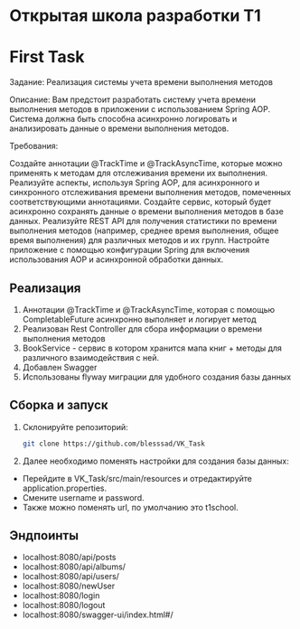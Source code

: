 # Открытая школа разработки T1 
# First Task

Задание: Реализация системы учета времени выполнения методов

Описание:
Вам предстоит разработать систему учета времени выполнения методов в приложении с использованием Spring AOP.
Система должна быть способна асинхронно логировать и анализировать данные о времени выполнения методов.

Требования:

Создайте аннотации @TrackTime и @TrackAsyncTime, которые можно применять к методам для отслеживания времени их выполнения.
Реализуйте аспекты, используя Spring AOP, для асинхронного и синхронного отслеживания времени выполнения методов, помеченных соответствующими аннотациями.
Создайте сервис, который будет асинхронно сохранять данные о времени выполнения методов в базе данных.
Реализуйте REST API для получения статистики по времени выполнения методов (например, среднее время выполнения, общее время выполнения) для различных методов и их групп.
Настройте приложение с помощью конфигурации Spring для включения использования AOP и асинхронной обработки данных.

## Реализация

1) Аннотации @TrackTime и @TrackAsyncTime, которая с помощью CompletableFuture асинхронно выполняет и логирует метод
2) Реализован Rest Controller для сбора информации о времени выполнения методов
3) BookService - сервис в котором хранится мапа книг + методы для различного взаимодействия с ней.
4) Добавлен Swagger
5) Использованы flyway миграции для удобного создания базы данных

## Сборка и запуск

1. Склонируйте репозиторий:

    ```bash
    git clone https://github.com/blesssad/VK_Task
    ```

2. Далее необходимо поменять настройки для создания базы данных:
- Перейдите в VK_Task/src/main/resources и отредактируйте application.properties.
- Смените username и password.
- Также можно поменять url, по умолчанию это t1school.


## Эндпоинты

- localhost:8080/api/posts
- localhost:8080/api/albums/
- localhost:8080/api/users/
- localhost:8080/newUser
- localhost:8080/login
- localhost:8080/logout
- localhost:8080/swagger-ui/index.html#/
